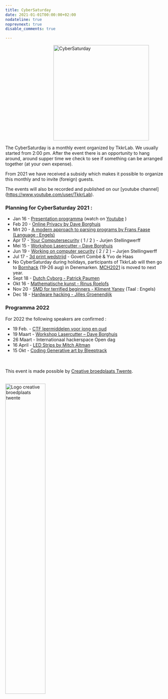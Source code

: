 ```yaml
---
title: CyberSaturday
date: 2021-01-01T00:00:00+02:00
nodateline: true
noprevnext: true
disable_comments: true

---
```

<img alt="CyberSaturday" src="/images/cyber_saturday.png" width="300px" height="300px" style="margin: 0 30%;">

The CyberSaturday is a monthly event organized by TkkrLab. We usually started from 2:00 pm. After the event there is an opportunity to hang around, around supper time we check to see if something can be arranged together (at your own expense).

From 2021 we have received a subsidy which makes it possible to organize this monthly and to invite (foreign) guests.

The events will also be recorded and published on our [youtube channel] (https://www.youtube.com/user/TkkrLab).

### Planning for CyberSaturday 2021 :


* Jan 16 - [Presentation programma](/cybersaturdays/2021_01_16_presentatie_programma/) (watch on [Youtube](https://www.youtube.com/watch?v=nieysTn9afA) )
* Feb 20 - [Online Privacy by Dave Borghuis](/cybersaturdays/2021_02_20_online_privacy/)   
* Mrt 20 - [A modern approach to parsing programs by Frans Faase (Language : Engels)](/cybersaturdays/2021_03_20_parsers/)
* Apr 17 - [Your Computersecurity](/cybersaturdays/2021_04_17_jouw_computerbeveiliging/) ( 1 / 2 ) - Jurjen Stellingwerff
* Mei 15 - [Workshop Lasercutter – Dave Borghuis](/cybersaturdays/2021_05_15_inkscape_en_lasercutter/)
* Jun 19 - [Working on computer security](/cybersaturdays/2021_06_19_werken_aan_computersecurity/) ( 2 / 2 ) – Jurjen Stellingwerff
* Jul 17 - [3d print wedstrijd](/cybersaturdays/2021_07_17_3d_print_wedstrijd/) - Govert Combé & Yvo de Haas
* No CyberSaturday during holidays, participants of TkkrLab will then go to [Bornhack](https://bornhack.dk/) (19-26 aug) in Denemarken. [MCH2021](https://mch2021.org/) is moved to next year.
* Sept 18 - [Dutch Cyborg - Patrick Paumen](/cybersaturdays/2021_09_18_nederlandse_cyborg_patrick_paumen/)
* Okt 16 - [Mathematische kunst - Rinus Roelofs](/cybersaturdays/2021_10_16_mathematische_kunst__rinus_roelofs/)
* Nov 20 - [SMD for terrified beginners - Kliment Yanev](/cybersaturdays/2021_11_20_smd_for_terrified_beginners__kliment_yanev/) (Taal : Engels)
* Dec 18 - [Hardware hacking - Jilles Groenendijk](/en/cybersaturdays/2021_12_18_hardware_hacking__jilles_groenendijk/)

### Programma 2022
For 2022 the following speakers are confirmed :

* 19 Feb. - [CTF leermiddelen voor jong en oud](/cybersaturdays/2022_02_19_ctf_leermiddel_voor_jong_en_oud/
)
* 19 Maart - [Workshop Lasercutter – Dave Borghuis](/cybersaturdays/2022_03_19_inkscape_en_lasercutter/)
* 26 Maart - Internationaal hackerspace Open dag
* 16 April - [LED Strips by Mitch Altman](/cybersaturdays/2022_04_16_ledstrips_mitch_altman/)
* 15 Okt - [Coding Generative art by Bleeptrack](/cybersaturdays/2022_10_15_coding_generative_art_bleeptrack/)



<br /><br />
This event is made possible by [Creative broedplaats Twente](http://www.creatievebroedplaatsentwente.nl/).
<br /><br />

<img width=50% src="/images/Logo-Creatieve-Broedplaatsen-Twente.jpg"  alt="Logo creative broedplaats twente">